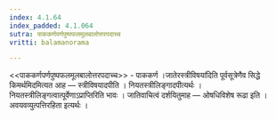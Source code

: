 ```yaml
---
index: 4.1.64
index_padded: 4.1.064
sutra: पाककर्णपर्णपुष्पफलमूलबालोत्तरपदाच्च
vritti: balamanorama

---
```

<<पाककर्णपर्णपुष्पफलमूलबालोत्तरपदाच्च>> - पाककर्ण ।जातेरस्त्रीविषया॑दिति पूर्वसूत्रेणैव सिद्धे किमर्थमिदमित्यत आह — स्त्रीविषयादपीति । नियतस्त्रीलिङ्गादपीत्यर्थः । नियतस्त्रीलिङ्गत्वात्पूर्वेणाऽप्राप्तिरिति भावः । जातिवाचित्वं दर्शयितुमाह — ओषधिविशेष रूढा इति । अवयवव्युत्पत्तिरहिता इत्यर्थः ।
